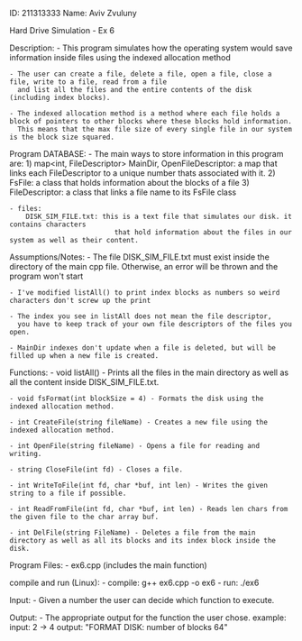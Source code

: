 ID: 211313333
Name: Aviv Zvuluny

Hard Drive Simulation - Ex 6

Description:
    - This program simulates how the operating system would save information inside files using the indexed allocation method

    - The user can create a file, delete a file, open a file, close a file, write to a file, read from a file
      and list all the files and the entire contents of the disk (including index blocks).

    - The indexed allocation method is a method where each file holds a block of pointers to other blocks where these blocks hold information.
      This means that the max file size of every single file in our system is the block size squared.


Program DATABASE:
    - The main ways to store information in this program are:
        1) map<int, FileDescriptor> MainDir, OpenFileDescriptor: a map that links each FileDescriptor to a 
                                                                 unique number thats associated with it.
        2) FsFile: a class that holds information about the blocks of a file
        3) FileDescriptor: a class that links a file name to its FsFile class

    - files:
        DISK_SIM_FILE.txt: this is a text file that simulates our disk. it contains characters 
                              that hold information about the files in our system as well as their content.

Assumptions/Notes:
    - The file DISK_SIM_FILE.txt must exist inside the directory of the main cpp file.
      Otherwise, an error will be thrown and the program won't start

    - I've modified listAll() to print index blocks as numbers so weird characters don't screw up the print

    - The index you see in listAll does not mean the file descriptor, 
      you have to keep track of your own file descriptors of the files you open.

    - MainDir indexes don't update when a file is deleted, but will be filled up when a new file is created.

Functions:
    - void listAll() - Prints all the files in the main directory as well as all the content inside DISK_SIM_FILE.txt.

    - void fsFormat(int blockSize = 4) - Formats the disk using the indexed allocation method.

    - int CreateFile(string fileName) - Creates a new file using the indexed allocation method.

    - int OpenFile(string fileName) - Opens a file for reading and writing.

    - string CloseFile(int fd) - Closes a file.

    - int WriteToFile(int fd, char *buf, int len) - Writes the given string to a file if possible.

    - int ReadFromFile(int fd, char *buf, int len) - Reads len chars from the given file to the char array buf.

    - int DelFile(string FileName) - Deletes a file from the main directory as well as all its blocks and its index block inside the disk.


Program Files:
    - ex6.cpp (includes the main function)

compile and run (Linux):
    - compile: g++ ex6.cpp -o ex6
    - run: ./ex6

Input:
    - Given a number the user can decide which function to execute.

Output:
    - The appropriate output for the function the user chose.
      example: input: 2 -> 4 
               output: "FORMAT DISK: number of blocks 64"